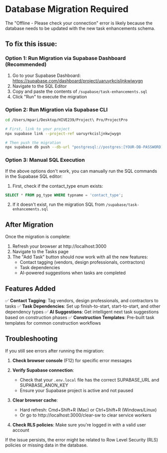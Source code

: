 # Database Migration Required

The "Offline - Please check your connection" error is likely because the database needs to be updated with the new task enhancements schema.

## To fix this issue:

### Option 1: Run Migration via Supabase Dashboard (Recommended)

1. Go to your Supabase Dashboard: https://supabase.com/dashboard/project/uaruyrkcisljnkwjwygn
2. Navigate to the SQL Editor
3. Copy and paste the contents of `/supabase/task-enhancements.sql`
4. Click "Run" to execute the migration

### Option 2: Run Migration via Supabase CLI

```bash
cd /Users/mpari/Desktop/HIVE239/Project\ Pro/ProjectPro

# First, link to your project
npx supabase link --project-ref uaruyrkcisljnkwjwygn

# Then push the migration
npx supabase db push --db-url "postgresql://postgres:[YOUR-DB-PASSWORD]@db.uaruyrkcisljnkwjwygn.supabase.co:5432/postgres"
```

### Option 3: Manual SQL Execution

If the above options don't work, you can manually run the SQL commands in the Supabase SQL editor:

1. First, check if the contact_type enum exists:
```sql
SELECT * FROM pg_type WHERE typname = 'contact_type';
```

2. If it doesn't exist, run the migration SQL from `/supabase/task-enhancements.sql`

## After Migration

Once the migration is complete:
1. Refresh your browser at http://localhost:3000
2. Navigate to the Tasks page
3. The "Add Task" button should now work with all the new features:
   - Contact tagging (vendors, design professionals, contractors)
   - Task dependencies
   - AI-powered suggestions when tasks are completed

## Features Added

✅ **Contact Tagging**: Tag vendors, design professionals, and contractors to tasks
✅ **Task Dependencies**: Set up finish-to-start, start-to-start, and other dependency types
✅ **AI Suggestions**: Get intelligent next task suggestions based on construction phases
✅ **Construction Templates**: Pre-built task templates for common construction workflows

## Troubleshooting

If you still see errors after running the migration:

1. **Check browser console** (F12) for specific error messages
2. **Verify Supabase connection**:
   - Check that your `.env.local` file has the correct SUPABASE_URL and SUPABASE_ANON_KEY
   - Ensure your Supabase project is active and not paused

3. **Clear browser cache**:
   - Hard refresh: Cmd+Shift+R (Mac) or Ctrl+Shift+R (Windows/Linux)
   - Or go to http://localhost:3000/clear-sw to clear service workers

4. **Check RLS policies**: Make sure you're logged in with a valid user account

If the issue persists, the error might be related to Row Level Security (RLS) policies or missing data in the database.